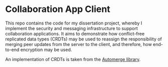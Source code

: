 # Collaboration App Client

This repo contains the code for my dissertation project, whereby I implement the security and messaging infrastructure to support collaboration applications. It aims to demonstrate how conflict-free replicated data types (CRDTs) may be used to reassign the responsibility of merging peer updates from the server to the client, and therefore, how end-to-end encryption may be used.

An implementation of CRDTs is taken from the [Automerge library](https://github.com/automerge/automerge).
